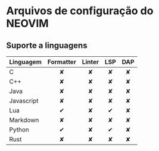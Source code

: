 # Arquivos de configuração do NEOVIM

## Suporte a linguagens

| Linguagem     | Formatter | Linter    | LSP   | DAP   |
|:--------------|:---------:|:---------:|:-----:|:-----:|
| C             | ✘         | ✘         | ✘     | ✘     |
| C++           | ✘         | ✘         | ✘     | ✘     |
| Java          | ✘         | ✘         | ✘     | ✘     |
| Javascript    | ✘         | ✘         | ✘     | ✘     |
| Lua           | ✔         | ✘         | ✔     | ✘     |
| Markdown      | ✘         | ✘         | ✘     | ✘     |
| Python        | ✔         | ✘         | ✔     | ✘     |
| Rust          | ✘         | ✘         | ✘     | ✘     |

